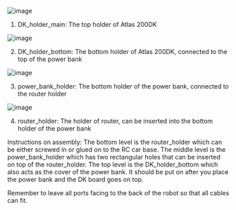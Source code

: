 ![image](https://user-images.githubusercontent.com/31644724/116766991-462d2980-a9e2-11eb-8902-dc53cdcbf456.png)

1. DK_holder_main: The top holder of Atlas 200DK 

![image](https://raw.githubusercontent.com/kylerhunag/gesture_controlled_robot_pet/main/3D_models/Atlas200DK_powerbank_router_Holder/DK_holder_bottom.jpg)

2. DK_holder_bottom: The bottom holder of Atlas 200DK, connected to the top of the power bank

![image](https://raw.githubusercontent.com/kylerhunag/gesture_controlled_robot_pet/main/3D_models/Atlas200DK_powerbank_router_Holder/power_bank_holder.jpg)

3. power_bank_holder: The bottom holder of the power bank, connected to the router holder

![image](https://raw.githubusercontent.com/kylerhunag/gesture_controlled_robot_pet/main/3D_models/Atlas200DK_powerbank_router_Holder/router_holder.jpg)

4. router_holder: The holder of router, can be inserted into the bottom holder of the power bank

Instructions on assembly: The bottom level is the router_holder which can be either screwed in or glued on to the RC car base. The middle level is the power_bank_holder which has two rectangular holes that can be inserted on top of the router_holder. The top level is the DK_holder_bottom which also acts as the cover of the power bank. It should be put on after you place the power bank and the DK board goes on top. 

Remember to leave all ports facing to the back of the robot so that all cables can fit. 
